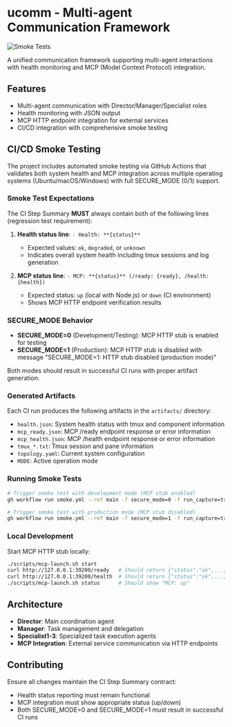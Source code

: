 # ucomm - Multi-agent Communication Framework

![Smoke Tests](https://github.com/Driedsandwich/ucomm/workflows/smoke/badge.svg)

A unified communication framework supporting multi-agent interactions with health monitoring and MCP (Model Context Protocol) integration.

## Features

- Multi-agent communication with Director/Manager/Specialist roles
- Health monitoring with JSON output
- MCP HTTP endpoint integration for external services
- CI/CD integration with comprehensive smoke testing

## CI/CD Smoke Testing

The project includes automated smoke testing via GitHub Actions that validates both system health and MCP integration across multiple operating systems (Ubuntu/macOS/Windows) with full SECURE_MODE (0/1) support.

### Smoke Test Expectations

The CI Step Summary **MUST** always contain both of the following lines (regression test requirement):

1. **Health status line**: `- Health: **{status}**`
   - Expected values: `ok`, `degraded`, or `unknown`
   - Indicates overall system health including tmux sessions and log generation

2. **MCP status line**: `- MCP: **{status}** (/ready: {ready}, /health: {health})`
   - Expected status: `up` (local with Node.js) or `down` (CI environment)
   - Shows MCP HTTP endpoint verification results

### SECURE_MODE Behavior

- **SECURE_MODE=0** (Development/Testing): MCP HTTP stub is enabled for testing
- **SECURE_MODE=1** (Production): MCP HTTP stub is disabled with message "SECURE_MODE=1: HTTP stub disabled (production mode)"

Both modes should result in successful CI runs with proper artifact generation.

### Generated Artifacts

Each CI run produces the following artifacts in the `artifacts/` directory:

- `health.json`: System health status with tmux and component information
- `mcp_ready.json`: MCP /ready endpoint response or error information
- `mcp_health.json`: MCP /health endpoint response or error information
- `tmux_*.txt`: Tmux session and pane information
- `topology.yaml`: Current system configuration
- `MODE`: Active operation mode

### Running Smoke Tests

```bash
# Trigger smoke test with development mode (MCP stub enabled)
gh workflow run smoke.yml --ref main -f secure_mode=0 -f run_capture=true

# Trigger smoke test with production mode (MCP stub disabled)
gh workflow run smoke.yml --ref main -f secure_mode=1 -f run_capture=true
```

### Local Development

Start MCP HTTP stub locally:

```bash
./scripts/mcp-launch.sh start
curl http://127.0.0.1:39200/ready   # Should return {"status":"ok",...}
curl http://127.0.0.1:39200/health  # Should return {"status":"ok",...}
./scripts/mcp-launch.sh status      # Should show "MCP: up"
```

## Architecture

- **Director**: Main coordination agent
- **Manager**: Task management and delegation
- **Specialist1-3**: Specialized task execution agents
- **MCP Integration**: External service communication via HTTP endpoints

## Contributing

Ensure all changes maintain the CI Step Summary contract:
- Health status reporting must remain functional
- MCP integration must show appropriate status (up/down)
- Both SECURE_MODE=0 and SECURE_MODE=1 must result in successful CI runs
